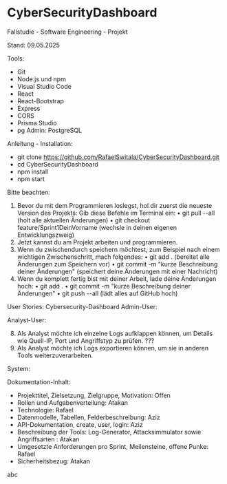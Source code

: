 # CyberSecurityDashboard
Fallstudie - Software Engineering - Projekt

Stand: 09.05.2025

Tools:
- Git
- Node.js und npm
- Visual Studio Code
- React
- React-Bootstrap
- Express
- CORS
- Prisma Studio
- pg Admin: PostgreSQL

Anleitung - Installation: 
- git clone https://github.com/RafaelSwitala/CyberSecurityDashboard.git
- cd CyberSecurityDashboard
- npm install
- npm start

Bitte beachten:
1.	Bevor du mit dem Programmieren loslegst, hol dir zuerst die neueste Version des Projekts:
Gib diese Befehle im Terminal ein:
•	git pull --all (holt alle aktuellen Änderungen)
•	git checkout feature/Sprint1DeinVorname (wechsle in deinen eigenen Entwicklungszweig)
2.	Jetzt kannst du am Projekt arbeiten und programmieren.
3.	Wenn du zwischendurch speichern möchtest, zum Beispiel nach einem wichtigen Zwischenschritt, mach folgendes:
•	git add . (bereitet alle Änderungen zum Speichern vor)
•	git commit -m "kurze Beschreibung deiner Änderungen" (speichert deine Änderungen mit einer Nachricht)
4.	Wenn du komplett fertig bist mit deiner Arbeit, lade deine Änderungen hoch:
•	git add .
•	git commit -m "kurze Beschreibung deiner Änderungen"
•	git push --all (lädt alles auf GitHub hoch)




User Stories: Cybersecurity-Dashboard
Admin-User: 
<!-- 1.	Als Admin möchte ich mich sicher mit Benutzername und Passwort einloggen, um auf das Dashboard zugreifen zu können. -->
<!-- 2.	Als Admin möchte ich neue Benutzer anlegen oder löschen können, um den Zugriff zu kontrollieren. -->
<!-- 3.	Als Admin möchte ich eine Liste aktueller sicherheitsrelevanter Alarme sehen, um schnell auf Vorfälle reagieren zu können. -->
<!-- 4.	Als Admin möchte ich bei kritischen Angriffen per Mail oder in der UI gewarnt werden, um rechtzeitig Maßnahmen zu ergreifen. -->
<!-- 5.	Als Admin möchte ich alle importierten Logs einsehen, durchsuchen und filtern können, um verdächtige Aktivitäten zu analysieren. -->

Analyst-User:
<!-- 6.	Als Analyst möchte ich die wichtigsten Kennzahlen auf einen Blick sehen (z. B. Angriffe pro Tag), um den Sicherheitsstatus einzuschätzen. -->
<!-- 7.	Als Analyst möchte ich Visualisierungen zu Angriffstypen und Zeitverläufen sehen, um Muster zu erkennen. -->
8.	Als Analyst möchte ich einzelne Logs aufklappen können, um Details wie Quell-IP, Port und Angriffstyp zu prüfen. ???
9.	Als Analyst möchte ich Logs exportieren können, um sie in anderen Tools weiterzuverarbeiten.

System:
<!-- 10. Als System möchte ich neue Logs automatisch verarbeiten und abspeichern, um jederzeit aktuelle Daten bereitzustellen. -->
<!-- 11.	 Als System möchte ich automatisch Alerts auslösen, wenn ein kritischer Angriff erkannt wird, um Benutzer zu informieren. -->
<!-- 12.	 Als System möchte ich API-Anfragen innerhalb von 300ms beantworten, um ein flüssiges Nutzererlebnis zu gewährleisten. -->

Dokumentation-Inhalt:
- Projekttitel, Zielsetzung, Zielgruppe, Motivation: Offen
- Rollen und Aufgabenverteilung: Atakan
- Technologie: Rafael
- Datenmodelle, Tabellen, Felderbeschreibung: Aziz 
- API-Dokumentation, create, user, login: Aziz
- Beschreibung der Tools: Log-Generator, Attacksimmulator sowie Angriffsarten : Atakan
- Umgesetzte Anforderungen pro Sprint, Meilensteine, offene Punke: Rafael
- Sicherheitsbezug: Atakan 

abc